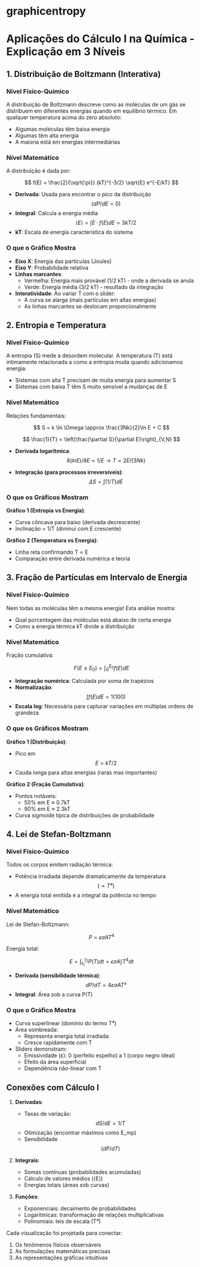 # graphicentropy

# Aplicações do Cálculo I na Química - Explicação em 3 Níveis

## 1. Distribuição de Boltzmann (Interativa)

### Nível Físico-Químico
A distribuição de Boltzmann descreve como as moléculas de um gás se distribuem em diferentes energias quando em equilíbrio térmico. Em qualquer temperatura acima do zero absoluto:
- Algumas moléculas têm baixa energia
- Algumas têm alta energia
- A maioria está em energias intermediárias

### Nível Matemático
A distribuição é dada por:

$$
f(E) = \frac{2}{\sqrt{\pi}} (kT)^{-3/2} \sqrt{E} e^{-E/kT}
$$

- **Derivada**: Usada para encontrar o pico da distribuição $$(dP/dE = 0)$$
- **Integral**: Calcula a energia média $$⟨E⟩ = ∫E·f(E)dE = 3kT/2$$
- **kT**: Escala de energia característica do sistema

### O que o Gráfico Mostra
- **Eixo X**: Energia das partículas (Joules)
- **Eixo Y**: Probabilidade relativa
- **Linhas marcantes**:
  - Vermelha: Energia mais provável (1/2 kT) - onde a derivada se anula
  - Verde: Energia média (3/2 kT) - resultado da integração
- **Interatividade**: Ao variar T com o slider:
  - A curva se alarga (mais partículas em altas energias)
  - As linhas marcantes se deslocam proporcionalmente

## 2. Entropia e Temperatura

### Nível Físico-Químico
A entropia (S) mede a desordem molecular. A temperatura (T) está intimamente relacionada a como a entropia muda quando adicionamos energia:
- Sistemas com alta T precisam de muita energia para aumentar S
- Sistemas com baixa T têm S muito sensível a mudanças de E

### Nível Matemático
Relações fundamentais:

$$
S = k \ln \Omega \approx \frac{3Nk}{2}\ln E + C
$$

$$
\frac{1}{T} = \left(\frac{\partial S}{\partial E}\right)_{V,N}
$$

- **Derivada logarítmica**: $$∂(ln E)/∂E = 1/E → T = 2E/(3Nk)$$

- **Integração (para processos irreversíveis)**: $$ΔS = ∫(1/T)dE $$

### O que os Gráficos Mostram
**Gráfico 1 (Entropia vs Energia)**:
- Curva côncava para baixo (derivada decrescente)
- Inclinação = 1/T (diminui com E crescente)

**Gráfico 2 (Temperatura vs Energia)**:
- Linha reta confirmando T ∝ E
- Comparação entre derivada numérica e teoria

## 3. Fração de Partículas em Intervalo de Energia

### Nível Físico-Químico
Nem todas as moléculas têm a mesma energia! Esta análise mostra:
- Qual porcentagem das moléculas está abaixo de certa energia
- Como a energia térmica kT divide a distribuição

### Nível Matemático
Fração cumulativa:

$$
F(E \leq E_0) = \int_0^{E_0} f(E)dE
$$

- **Integração numérica**: Calculada por soma de trapézios
- **Normalização**: $$∫f(E)dE = 1 (100) $$
- **Escala log**: Necessária para capturar variações em múltiplas ordens de grandeza

### O que os Gráficos Mostram
**Gráfico 1 (Distribuição)**:
- Pico em $$E = kT/2$$
- Cauda longa para altas energias (raras mas importantes)

**Gráfico 2 (Fração Cumulativa)**:
- Pontos notáveis:
  - 50% em E ≈ 0.7kT
  - 90% em E ≈ 2.3kT
- Curva sigmoide típica de distribuições de probabilidade

## 4. Lei de Stefan-Boltzmann

### Nível Físico-Químico
Todos os corpos emitem radiação térmica:
- Potência irradiada depende dramaticamente da temperatura $$(∝ T⁴)$$
- A energia total emitida é a integral da potência no tempo

### Nível Matemático
Lei de Stefan-Boltzmann:

$$
P = \epsilon \sigma A T^4
$$

Energia total:

$$
E = \int_{t_1}^{t_2} P(T) dt = \epsilon \sigma A \int T^4 dt
$$

- **Derivada (sensibilidade térmica)**: $$dP/dT = 4εσAT³ $$
- **Integral**: Área sob a curva P(T)

### O que o Gráfico Mostra
- Curva superlinear (domínio do termo T⁴)
- Área sombreada:
  - Representa energia total irradiada
  - Cresce rapidamente com T
- Sliders demonstram:
  - Emissividade (ε): 0 (perfeito espelho) a 1 (corpo negro ideal)
  - Efeito da área superficial
  - Dependência não-linear com T

## Conexões com Cálculo I

1. **Derivadas**:
   - Taxas de variação: $$dS/dE = 1/T$$
   - Otimização (encontrar máximos como E_mp)
   - Sensibilidade $$(dP/dT)$$

2. **Integrais**:
   - Somas contínuas (probabilidades acumuladas)
   - Cálculo de valores médios (⟨E⟩)
   - Energias totais (áreas sob curvas)

3. **Funções**:
   - Exponenciais: decaimento de probabilidades
   - Logarítmicas: transformação de relações multiplicativas
   - Polinomiais: leis de escala (T⁴)

Cada visualização foi projetada para conectar:
1. Os fenômenos físicos observáveis
2. As formulações matemáticas precisas
3. As representações gráficas intuitivas
